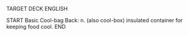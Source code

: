 TARGET DECK
ENGLISH

START
Basic
Cool-bag
Back: n. (also cool-box) insulated container for keeping food cool.
END
